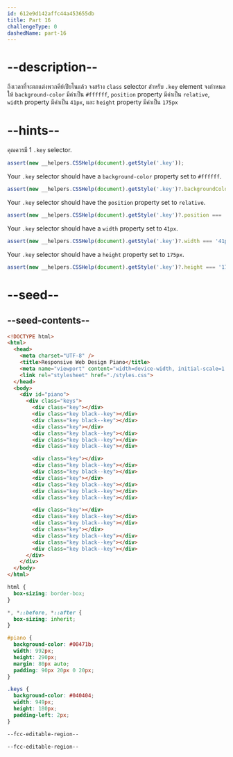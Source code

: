 ```yaml
---
id: 612e9d142affc44a453655db
title: Part 16
challengeType: 0
dashedName: part-16
---
```


# --description--

ถึงเวลาที่จะตกแต่งพวกคีย์เปียโนแล้ว
จงสร้าง `class` selector สำหรับ `.key` element
จงกำหนดให้ `background-color` มีค่าเป็น `#ffffff`, `position` property มีค่าเป็น `relative`, `width` property มีค่าเป็น `41px`, และ `height` property มีค่าเป็น `175px`

# --hints--

คุณควรมี 1 `.key` selector.

```js
assert(new __helpers.CSSHelp(document).getStyle('.key'));
```

Your `.key` selector should have a `background-color` property set to `#ffffff`.

```js
assert(new __helpers.CSSHelp(document).getStyle('.key')?.backgroundColor === 'rgb(255, 255, 255)');
```

Your `.key` selector should have the `position` property set to `relative`.

```js
assert(new __helpers.CSSHelp(document).getStyle('.key')?.position === 'relative');
```

Your `.key` selector should have a `width` property set to `41px`.

```js
assert(new __helpers.CSSHelp(document).getStyle('.key')?.width === '41px');
```

Your `.key` selector should have a `height` property set to `175px`.

```js
assert(new __helpers.CSSHelp(document).getStyle('.key')?.height === '175px');
```


# --seed--

## --seed-contents--

```html
<!DOCTYPE html>
<html>
  <head>
    <meta charset="UTF-8" />
    <title>Responsive Web Design Piano</title>
    <meta name="viewport" content="width=device-width, initial-scale=1.0" />
    <link rel="stylesheet" href="./styles.css">
  </head>
  <body>
    <div id="piano">
      <div class="keys">
        <div class="key"></div>
        <div class="key black--key"></div>
        <div class="key black--key"></div>
        <div class="key"></div>
        <div class="key black--key"></div>
        <div class="key black--key"></div>
        <div class="key black--key"></div>

        <div class="key"></div>
        <div class="key black--key"></div>
        <div class="key black--key"></div>
        <div class="key"></div>
        <div class="key black--key"></div>
        <div class="key black--key"></div>
        <div class="key black--key"></div>

        <div class="key"></div>
        <div class="key black--key"></div>
        <div class="key black--key"></div>
        <div class="key"></div>
        <div class="key black--key"></div>
        <div class="key black--key"></div>
        <div class="key black--key"></div>
      </div>
    </div>
  </body>
</html>
```

```css
html {
  box-sizing: border-box;
}

*, *::before, *::after {
  box-sizing: inherit;
}

#piano {
  background-color: #00471b;
  width: 992px;
  height: 290px;
  margin: 80px auto;
  padding: 90px 20px 0 20px;
}

.keys {
  background-color: #040404;
  width: 949px;
  height: 180px;
  padding-left: 2px;
}

--fcc-editable-region--

--fcc-editable-region--
```
